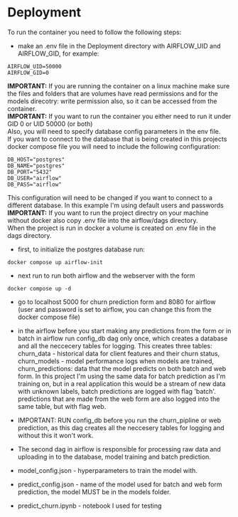 # Deployment

To run the container you need to follow the following steps:
* make an .env file in the Deployment directory with AIRFLOW_UID and AIRFLOW_GID, for example:
```
AIRFLOW_UID=50000
AIRFLOW_GID=0
```
**IMPORTANT:** If you are running the container on a linux machine make sure the files and folders that are volumes have read permissions and for the models direcotry: write permission also, so it can be accessed from the container.\
**IMPORTANT:** If you want to run the container you either need to run it under GID 0 or UID 50000 (or both) \
Also, you will need to specify database config parameters in the env file. \
If you want to connect to the database that is being created in this projects docker compose file you will need to include the following configuration: 
```
DB_HOST="postgres"
DB_NAME="postgres"
DB_PORT="5432"
DB_USER="airflow"
DB_PASS="airflow"
```
This configuration will need to be changed if you want to connect to a different database. In this example I'm using default users and passwords  \
**IMPORTANT:** If you want to run the project directry on your machine without docker also copy .env file into the airflow/dags directory. \
When the project is run in docker a volume is created on .env file in the dags directory. 

* first, to initialize the postgres database run:
```
docker compose up airflow-init
```

* next run to run both airflow and the webserver with the form
```
docker compose up -d
```
* go to localhost 5000 for churn prediction form and 8080 for airflow (user and password is set to airflow, you can change this from the docker compose file)

* in the airflow before you start making any predictions from the form or in batch in airflow run config_db dag only once, which creates a database and all the neccecery tables for logging. This creates three tables: churn_data - historical data for client features and their churn status, churn_models - model performance logs when models are trained, churn_predictions: data that the model predicts on both batch and web form. In this project I'm using the same data for batch prediction as I'm training on, but in a real application this would be a stream of new data with unknown labels, batch predictions are logged with flag 'batch'. predictions that are made from the web form are also logged into the same table, but with flag web.
* IMPORTANT: RUN config_db before you run the churn_pipline or web prediction, as this dag creates all the neccesery tables for logging and without this it won't work.

* The second dag in airflow is responsible for processing raw data and uploading in to the database, model training and batch prediction.

* model_config.json - hyperparameters to train the model with.

* predict_config.json - name of the model used for batch and web form prediction, the model MUST be in the models folder.

* predict_churn.ipynb - notebook I used for testing

